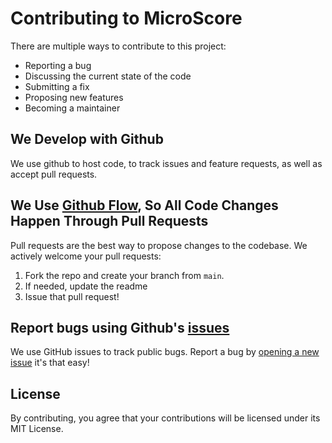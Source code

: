 # Contributing to MicroScore
There are multiple ways to contribute to this project:

- Reporting a bug
- Discussing the current state of the code
- Submitting a fix
- Proposing new features
- Becoming a maintainer

## We Develop with Github
We use github to host code, to track issues and feature requests, as well as accept pull requests.

## We Use [Github Flow](https://docs.github.com/en/get-started/quickstart/github-flow), So All Code Changes Happen Through Pull Requests
Pull requests are the best way to propose changes to the codebase. We actively welcome your pull requests:

1. Fork the repo and create your branch from `main`.
2. If needed, update the readme
3. Issue that pull request!

## Report bugs using Github's [issues](https://github.com/SuperYellowSystem/MicroScore/issues)
We use GitHub issues to track public bugs. Report a bug by [opening a new issue]() it's that easy!

## License
By contributing, you agree that your contributions will be licensed under its MIT License.
